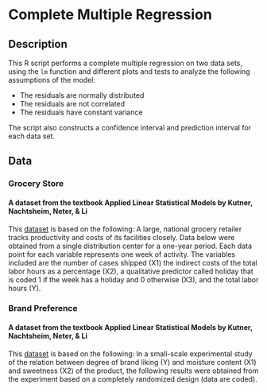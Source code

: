 # Complete Multiple Regression

## Description
This R script performs a complete multiple regression on two data sets, using the `lm` function and different plots and tests to analyze the following assumptions of the model:
* The residuals are normally distributed 
* The residuals are not correlated
* The residuals have constant variance

The script also constructs a confidence interval and prediction interval for each data set.

## Data
### Grocery Store
#### A dataset from the textbook Applied Linear Statistical Models by Kutner, Nachtsheim, Neter, & Li
This [dataset](http://users.stat.ufl.edu/~rrandles/sta4210/Rclassnotes/data/textdatasets/KutnerData/Chapter%20%206%20Data%20Sets/CH06PR09.txt) is based on the following: A large, national grocery retailer tracks productivity and costs of its facilities
closely. Data below were obtained from a single distribution center for a one-year period. Each
data point for each variable represents one week of activity. The variables included are the
number of cases shipped (X1) the indirect costs of the total labor hours as a percentage (X2),
a qualitative predictor called holiday that is coded 1 if the week has a holiday and 0 otherwise
(X3), and the total labor hours (Y).

### Brand Preference
#### A dataset from the textbook Applied Linear Statistical Models by Kutner, Nachtsheim, Neter, & Li
This [dataset](http://users.stat.ufl.edu/~rrandles/sta4210/Rclassnotes/data/textdatasets/KutnerData/Chapter%20%206%20Data%20Sets/CH06PR05.txt) is based on the following: In a small-scale experimental study of the relation between degree of brand
liking (Y) and moisture content (X1) and sweetness (X2) of the product, the following results
were obtained from the experiment based on a completely randomized design (data are coded).
